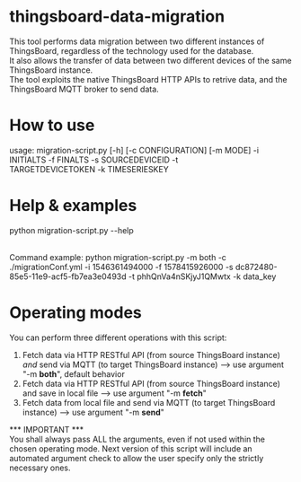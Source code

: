# thingsboard-data-migration
This tool performs data migration between two different instances of ThingsBoard, regardless of the technology used for the database.
<br>
It also allows the transfer of data between two different devices of the same ThingsBoard instance.
<br>
The tool exploits the native ThingsBoard HTTP APIs to retrive data, and the ThingsBoard MQTT broker to send data.

# How to use
usage: migration-script.py [-h] [-c CONFIGURATION] [-m MODE] -i 
       INITIALTS -f FINALTS -s SOURCEDEVICEID -t  
       TARGETDEVICETOKEN -k TIMESERIESKEY

# Help & examples
python migration-script.py --help

<br>
Command example:
python migration-script.py -m both -c ./migrationConf.yml -i 1546361494000 -f 1578415926000 -s dc872480-85e5-11e9-acf5-fb7ea3e0493d -t phhQnVa4nSKjyJ1QMwtx -k data_key

# Operating modes
You can perform three different operations with this script:
1) Fetch data via HTTP RESTful API (from source ThingsBoard instance) <i>and</i> send via MQTT (to target ThingsBoard instance) --> use argument "-m <b>both</b>", default behavior
2) Fetch data via HTTP RESTful API (from source ThingsBoard instance) and save in local file --> use argument "-m <b>fetch</b>"
3) Fetch data from local file and send via MQTT (to target ThingsBoard instance) --> use argument "-m <b>send</b>"

*** IMPORTANT ***
<br>
You shall always pass ALL the arguments, even if not used within the chosen operating mode. Next version of this script will include an automated argument check to allow the user specify only the strictly necessary ones.
